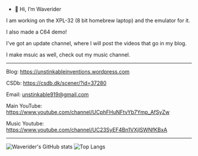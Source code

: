 - 👋 Hi, I’m Waverider

I am working on the XPL-32 (8 bit homebrew laptop)
and the emulator for it.

I also made a C64 demo!


I've got an update channel, where I will post the videos that go in my blog.

I make msuic as well, check out my music channel.

__________________________________________________

Blog: https://unstinkableinventions.wordpress.com

CSDb: https://csdb.dk/scener/?id=37280

Email: unstinkable919@gmail.com

Main YouTube: https://www.youtube.com/channel/UCphFHuNFtvYb7Ymp_AfSyZw

Music Youtube: https://www.youtube.com/channel/UC23SyEF4Bn1VXjlSWNfKBxA
__________________________________________________

![Waverider's GitHub stats](https://github-readme-stats.vercel.app/api?username=liaminventions&theme=radical&show_icons=true)
![Top Langs](https://github-readme-stats.vercel.app/api/top-langs/?username=liaminventions&theme=radical&show_icons=true)

<!---
liaminventions/liaminventions is a ✨ special ✨ repository because its `README.md` (this file) appears on your GitHub profile.
You can click the Preview link to take a look at your changes.
--->
